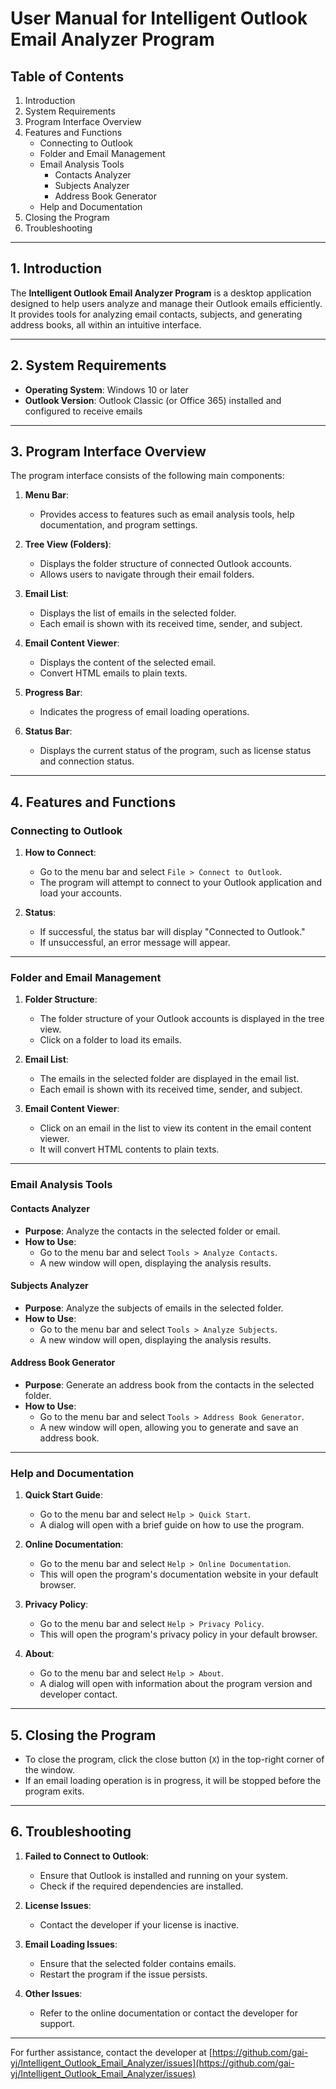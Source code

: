 # User Manual for Intelligent Outlook Email Analyzer Program

## Table of Contents
1. Introduction
2. System Requirements
3. Program Interface Overview
4. Features and Functions
   - Connecting to Outlook
   - Folder and Email Management
   - Email Analysis Tools
     - Contacts Analyzer
     - Subjects Analyzer
     - Address Book Generator
   - Help and Documentation
5. Closing the Program
6. Troubleshooting

---

## 1. Introduction
The **Intelligent Outlook Email Analyzer Program** is a desktop application designed to help users analyze and manage their Outlook emails efficiently. It provides tools for analyzing email contacts, subjects, and generating address books, all within an intuitive interface.

---

## 2. System Requirements
- **Operating System**: Windows 10 or later
- **Outlook Version**: Outlook Classic (or Office 365) installed and configured to receive emails

---

## 3. Program Interface Overview
The program interface consists of the following main components:

1. **Menu Bar**:
   - Provides access to features such as email analysis tools, help documentation, and program settings.

2. **Tree View (Folders)**:
   - Displays the folder structure of connected Outlook accounts.
   - Allows users to navigate through their email folders.

3. **Email List**:
   - Displays the list of emails in the selected folder.
   - Each email is shown with its received time, sender, and subject.

4. **Email Content Viewer**:
   - Displays the content of the selected email.
   - Convert HTML emails to plain texts.

5. **Progress Bar**:
   - Indicates the progress of email loading operations.

6. **Status Bar**:
   - Displays the current status of the program, such as license status and connection status.

---

## 4. Features and Functions

### Connecting to Outlook
1. **How to Connect**:
   - Go to the menu bar and select `File > Connect to Outlook`.
   - The program will attempt to connect to your Outlook application and load your accounts.

2. **Status**:
   - If successful, the status bar will display "Connected to Outlook."
   - If unsuccessful, an error message will appear.

---

### Folder and Email Management
1. **Folder Structure**:
   - The folder structure of your Outlook accounts is displayed in the tree view.
   - Click on a folder to load its emails.

2. **Email List**:
   - The emails in the selected folder are displayed in the email list.
   - Each email is shown with its received time, sender, and subject.

3. **Email Content Viewer**:
   - Click on an email in the list to view its content in the email content viewer.
   - It will convert HTML contents to plain texts.

---

### Email Analysis Tools

#### Contacts Analyzer
- **Purpose**: Analyze the contacts in the selected folder or email.
- **How to Use**:
  - Go to the menu bar and select `Tools > Analyze Contacts`.
  - A new window will open, displaying the analysis results.

#### Subjects Analyzer
- **Purpose**: Analyze the subjects of emails in the selected folder.
- **How to Use**:
  - Go to the menu bar and select `Tools > Analyze Subjects`.
  - A new window will open, displaying the analysis results.

#### Address Book Generator
- **Purpose**: Generate an address book from the contacts in the selected folder.
- **How to Use**:
  - Go to the menu bar and select `Tools > Address Book Generator`.
  - A new window will open, allowing you to generate and save an address book.

---

### Help and Documentation
1. **Quick Start Guide**:
   - Go to the menu bar and select `Help > Quick Start`.
   - A dialog will open with a brief guide on how to use the program.

2. **Online Documentation**:
   - Go to the menu bar and select `Help > Online Documentation`.
   - This will open the program's documentation website in your default browser.

3. **Privacy Policy**:
   - Go to the menu bar and select `Help > Privacy Policy`.
   - This will open the program's privacy policy in your default browser.

4. **About**:
   - Go to the menu bar and select `Help > About`.
   - A dialog will open with information about the program version and developer contact.

---

## 5. Closing the Program
- To close the program, click the close button (`X`) in the top-right corner of the window.
- If an email loading operation is in progress, it will be stopped before the program exits.

---

## 6. Troubleshooting
1. **Failed to Connect to Outlook**:
   - Ensure that Outlook is installed and running on your system.
   - Check if the required dependencies are installed.

2. **License Issues**:
   - Contact the developer if your license is inactive.

3. **Email Loading Issues**:
   - Ensure that the selected folder contains emails.
   - Restart the program if the issue persists.

4. **Other Issues**:
   - Refer to the online documentation or contact the developer for support.

---

For further assistance, contact the developer at [https://github.com/gai-yj/Intelligent_Outlook_Email_Analyzer/issues](https://github.com/gai-yj/Intelligent_Outlook_Email_Analyzer/issues)
